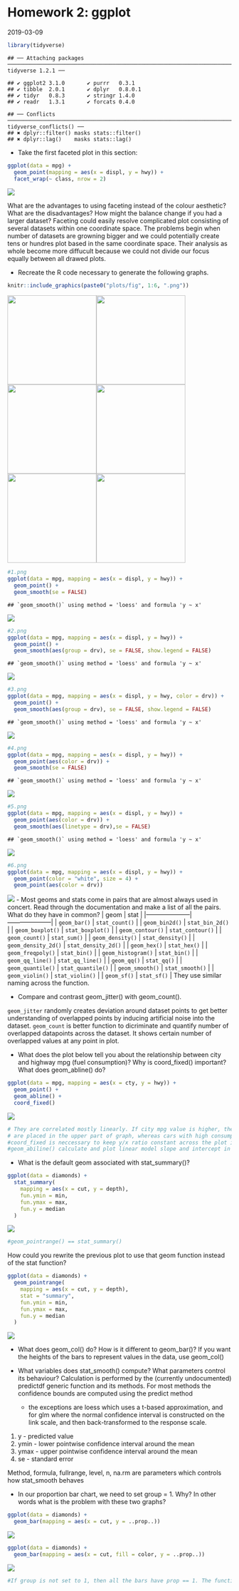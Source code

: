 Homework 2: ggplot
================
2019-03-09

``` r
library(tidyverse)
```

    ## ── Attaching packages ──────────────────────────────────────────────────────────────────────────────────────────────────────────────────────── tidyverse 1.2.1 ──

    ## ✔ ggplot2 3.1.0       ✔ purrr   0.3.1  
    ## ✔ tibble  2.0.1       ✔ dplyr   0.8.0.1
    ## ✔ tidyr   0.8.3       ✔ stringr 1.4.0  
    ## ✔ readr   1.3.1       ✔ forcats 0.4.0

    ## ── Conflicts ─────────────────────────────────────────────────────────────────────────────────────────────────────────────────────────── tidyverse_conflicts() ──
    ## ✖ dplyr::filter() masks stats::filter()
    ## ✖ dplyr::lag()    masks stats::lag()

  - Take the first faceted plot in this section:

<!-- end list -->

``` r
ggplot(data = mpg) + 
  geom_point(mapping = aes(x = displ, y = hwy)) + 
  facet_wrap(~ class, nrow = 2)
```

![](index_files/figure-gfm/unnamed-chunk-2-1.png)<!-- -->

What are the advantages to using faceting instead of the colour
aesthetic? What are the disadvantages? How might the balance change if
you had a larger dataset? Faceting could easily resolve complicated plot
consisting of several datasets within one coordinate space. The problems
begin when number of datasets are growning bigger and we could
potentially create tens or hundres plot based in the same coordinate
space. Their analysis as whole become more diffucult because we could
not divide our focus equally between all drawed plots.

  - Recreate the R code necessary to generate the following
graphs.

<!-- end list -->

``` r
knitr::include_graphics(paste0("plots/fig", 1:6, ".png"))
```

<img src="plots/fig1.png" width="200" /><img src="plots/fig2.png" width="200" /><img src="plots/fig3.png" width="200" /><img src="plots/fig4.png" width="200" /><img src="plots/fig5.png" width="200" /><img src="plots/fig6.png" width="200" />

``` r
#1.png
ggplot(data = mpg, mapping = aes(x = displ, y = hwy)) + 
  geom_point() + 
  geom_smooth(se = FALSE)
```

    ## `geom_smooth()` using method = 'loess' and formula 'y ~ x'

![](index_files/figure-gfm/unnamed-chunk-4-1.png)<!-- -->

``` r
#2.png
ggplot(data = mpg, mapping = aes(x = displ, y = hwy)) +
  geom_point() +
  geom_smooth(aes(group = drv), se = FALSE, show.legend = FALSE)
```

    ## `geom_smooth()` using method = 'loess' and formula 'y ~ x'

![](index_files/figure-gfm/unnamed-chunk-4-2.png)<!-- -->

``` r
#3.png
ggplot(data = mpg, mapping = aes(x = displ, y = hwy, color = drv)) +
  geom_point() +
  geom_smooth(aes(group = drv), se = FALSE, show.legend = FALSE)
```

    ## `geom_smooth()` using method = 'loess' and formula 'y ~ x'

![](index_files/figure-gfm/unnamed-chunk-4-3.png)<!-- -->

``` r
#4.png
ggplot(data = mpg, mapping = aes(x = displ, y = hwy)) +
  geom_point(aes(color = drv)) +
  geom_smooth(se = FALSE)
```

    ## `geom_smooth()` using method = 'loess' and formula 'y ~ x'

![](index_files/figure-gfm/unnamed-chunk-4-4.png)<!-- -->

``` r
#5.png
ggplot(data = mpg, mapping = aes(x = displ, y = hwy)) + 
  geom_point(aes(color = drv)) + 
  geom_smooth(aes(linetype = drv),se = FALSE)
```

    ## `geom_smooth()` using method = 'loess' and formula 'y ~ x'

![](index_files/figure-gfm/unnamed-chunk-4-5.png)<!-- -->

``` r
#6.png
ggplot(data = mpg, mapping = aes(x = displ, y = hwy)) + 
  geom_point(color = "white", size = 4) +
  geom_point(aes(color = drv))
```

![](index_files/figure-gfm/unnamed-chunk-4-6.png)<!-- --> - Most geoms
and stats come in pairs that are almost always used in concert. Read
through the documentation and make a list of all the pairs. What do they
have in common? | geom | stat | |———————|———————| | `geom_bar()` |
`stat_count()` | | `geom_bin2d()` | `stat_bin_2d()` | | `geom_boxplot()`
| `stat_boxplot()` | | `geom_contour()` | `stat_contour()` | |
`geom_count()` | `stat_sum()` | | `geom_density()` | `stat_density()` |
| `geom_density_2d()` | `stat_density_2d()` | | `geom_hex()` |
`stat_hex()` | | `geom_freqpoly()` | `stat_bin()` | | `geom_histogram()`
| `stat_bin()` | | `geom_qq_line()` | `stat_qq_line()` | | `geom_qq()` |
`stat_qq()` | | `geom_quantile()` | `stat_quantile()` | |
`geom_smooth()` | `stat_smooth()` | | `geom_violin()` | `stat_violin()`
| | `geom_sf()` | `stat_sf()` | They use similar naming across the
function.

  - Compare and contrast geom\_jitter() with geom\_count().

`geom_jitter` randomly creates deviation around dataset points to get
better understanding of overlapped points by inducing artificial noise
into the dataset. `geom_count` is better function to dicriminate and
quantify number of overlapped datapoints across the dataset. It shows
certain number of overlapped values at any point in plot.

  - What does the plot below tell you about the relationship between
    city and highway mpg (fuel consumption)? Why is coord\_fixed()
    important? What does geom\_abline() do?

<!-- end list -->

``` r
ggplot(data = mpg, mapping = aes(x = cty, y = hwy)) +
  geom_point() + 
  geom_abline() +
  coord_fixed()
```

![](index_files/figure-gfm/unnamed-chunk-5-1.png)<!-- -->

``` r
# They are correlated mostly linearly. If city mpg value is higher, then hwy mpg is also high. The most economical cars, in terms of consumption of fuel,
# are placed in the upper part of graph, whereas cars with high consumption of fuel are placed mostly at the bottom of plot.
#coord_fixed is neccessary to keep y/x ratio constant across the plot in order to show more consice information without screwing up the perception of plot 
#geom_abiline() calculate and plot linear model slope and intercept in relationship to dataset
```

  - What is the default geom associated with stat\_summary()?

<!-- end list -->

``` r
ggplot(data = diamonds) + 
  stat_summary(
    mapping = aes(x = cut, y = depth),
    fun.ymin = min,
    fun.ymax = max,
    fun.y = median
  )
```

![](index_files/figure-gfm/unnamed-chunk-6-1.png)<!-- -->

``` r
#geom_pointrange() == stat_summary()
```

How could you rewrite the previous plot to use that geom function
instead of the stat function?

``` r
ggplot(data = diamonds) +
  geom_pointrange(
    mapping = aes(x = cut, y = depth),
    stat = "summary",
    fun.ymin = min,
    fun.ymax = max,
    fun.y = median
  )
```

![](index_files/figure-gfm/unnamed-chunk-7-1.png)<!-- -->

  - What does geom\_col() do? How is it different to geom\_bar()? If you
    want the heights of the bars to represent values in the data, use
    geom\_col()

  - What variables does stat\_smooth() compute? What parameters control
    its behaviour? Calculation is performed by the (currently
    undocumented) predictdf generic function and its methods. For most
    methods the confidence bounds are computed using the predict method
    - the exceptions are loess which uses a t-based approximation, and
    for glm where the normal confidence interval is constructed on the
    link scale, and then back-transformed to the response scale.

<!-- end list -->

1.  y - predicted value
2.  ymin - lower pointwise confidence interval around the mean
3.  ymax - upper pointwise confidence interval around the mean
4.  se - standard error

Method, formula, fullrange, level, n, na.rm are parameters which
controls how stat\_smooth behaves

  - In our proportion bar chart, we need to set group = 1. Why? In other
    words what is the problem with these two graphs?

<!-- end list -->

``` r
ggplot(data = diamonds) + 
  geom_bar(mapping = aes(x = cut, y = ..prop..))
```

![](index_files/figure-gfm/unnamed-chunk-8-1.png)<!-- -->

``` r
ggplot(data = diamonds) + 
  geom_bar(mapping = aes(x = cut, fill = color, y = ..prop..))
```

![](index_files/figure-gfm/unnamed-chunk-8-2.png)<!-- -->

``` r
#If group is not set to 1, then all the bars have prop == 1. The function geom_bar assumes that the groups are equal to the x values, since the stat computes the counts within the group.
```
